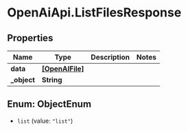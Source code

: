 # OpenAiApi.ListFilesResponse

## Properties
Name | Type | Description | Notes
------------ | ------------- | ------------- | -------------
**data** | [**[OpenAIFile]**](OpenAIFile.md) |  | 
**_object** | **String** |  | 

<a name="ObjectEnum"></a>
## Enum: ObjectEnum

* `list` (value: `"list"`)

